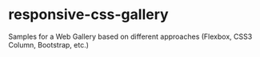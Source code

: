 # responsive-css-gallery
Samples for a Web Gallery based on different approaches (Flexbox, CSS3 Column, Bootstrap, etc.)
